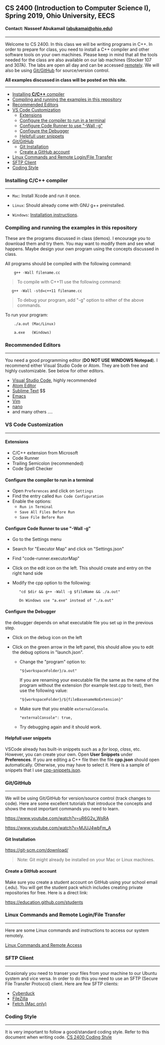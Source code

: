 
 ## CS 2400 (Introduction to Computer Science I), Spring 2019, Ohio University, EECS

 #### Contact: Nasseef Abukamail (abukamai@ohio.edu)

---

  Welcome to CS 2400. In this class we will be writing programs in C++. In order to prepare for class, you need to install a C++ compiler and other software tools on your own machines. Please keep in mind that all the tools needed for the class are also available on our lab machines (Stocker 107 and 307A). The labs are open all day and can be accessed [remotely](#linux-commands-and-remote-loginfile-transfer). We will also be using [Git/GitHub](#gitgithub) for source/version control.

  **All examples discussed in class will be posted on this site.**

---

- [Installing **C/C++** compiler](#installing-cc-compiler)
- [Compiling and running the examples in this repository](#compiling-and-running-the-examples-in-this-repository)
- [Recommended Editors](#recommended-editors)
- [VS Code Customization](#vs-code-customization)
  - [Extensions](#extensions)
  - [Configure the compiler to run in a terminal](#configure-the-compiler-to-run-in-a-terminal)
  - [Configure Code Runner to use "-Wall -g"](#configure-code-runner-to-use-%22-wall--g%22)
  - [Configure the Debugger](#configure-the-debugger)
  - [Helpfull user snippets](#helpfull-user-snippets)
- [Git/GitHub](#gitgithub)
  - [Git Installation](#git-installation)
  - [Create a GitHub account](#create-a-github-account)
- [Linux Commands and Remote Login/File Transfer](#linux-commands-and-remote-loginfile-transfer)
- [SFTP Client](#sftp-client)
- [Coding Style](#coding-style)

### Installing **C/C++** compiler

---

- `Mac`:
    Install Xcode and run it once.
- `Linux`: Should already come with GNU g++ preinstalled.

- `Windows`: [Installation instructions](docs/installing-minGW.md).

### Compiling and running the examples in this repository

These are the programs discussed in class (demos). I encourage you to download them and try them. You may want to modify them and see what happens. Maybe design your own program using the concepts discussed in class.

All programs should be compiled with the following command:

```console
    g++ -Wall filename.cc
```

> To compile with C++11 use the following command:

```console
   g++ -Wall -std=c++11 filename.cc
```

> To debug your program, add "-g" option to either of the above commands.

To run your program:

```console
    ./a.out (Mac/Linux)

    a.exe   (Windows)
```

### Recommended Editors

---

You need a good programming editor (**DO NOT USE WINDOWS Notepad**). I recommend either Visual Studio Code or Atom. They are both free and highly customizable. See below for other editors.
- [Visual Studio Code](https://code.visualstudio.com/), highly recommended
- [Atom Editor](https://atom.io)
- [Sublime Text](https://www.sublimetext.com) $$
- [Emacs](https://www.gnu.org/software/emacs)
- [Vim](https://www.vim.org)
- [nano](https://www.nano-editor.org/)
- and many others ....

### VS Code Customization

----

#### Extensions

- C/C++ extension from Microsoft
- Code Runner
- Trailing Semicolon (recommended)
- Code Spell Checker

#### Configure the compiler to run in a terminal

- Open `Preferences` and click on `Settings`
- Find the entry called `Run Code Configuration`
- Enable the options:
  - `Run in Terminal`
  - `Save All Files Before Run`
  - `Save File Before Run`

#### Configure Code Runner to use "-Wall -g"

- Go to the Settings menu
- Search for "Executor Map" and click on "Settings.json"
- Find "code-runner.executorMap"
- Click on the edit icon on the left. This should create and entry on the right hand side
- Modify the cpp option to the following:

         "cd $dir && g++ -Wall -g $fileName && ./a.out"

         On Windows use "a.exe" instead of "./a.out"

#### Configure the Debugger

the debugger depends on what executable file you set up in the previous step.

- Click on the debug icon on the left
- Click on the green arrow in the left panel, this should allow you to edit the debug options in "launch.json".

   - Change the "program" option to:

         "${workspaceFolder}/a.out"

        If you are renaming your executable file the same as the name of the program without the extension (for example test.cpp to test), then use the following value:

         "${workspaceFolder}/${fileBasenameNoExtension}"

   - Make sure that you enable `externalConsole`.

        ```
        "externalConsole": true,
        ```
   - Try debugging again and it should work.

#### Helpfull user snippets
VSCode already has built-in snippets such as a *for* loop, *class*, etc. However, you can create your own. Open **User Snippets** under **Preferences**. If you are editing a C++ file then the file **cpp.json** should open automatically. Otherwise, you may have to select it. Here is a sample of snippets that I use [cpp-snippets.json](docs/cpp-snippets.json).

### Git/GitHub

---

We will be using Git/GitHub for version/source control (track changes to code). Here are some excellent tutorials that introduce the concepts and shows the most important commands you need to learn.

https://www.youtube.com/watch?v=uR6G2v_WsRA

https://www.youtube.com/watch?v=MJUJ4wbFm_A

#### Git Installation

https://git-scm.com/download/

> Note: Git might already be installed on your Mac or Linux machines.

#### Create a GitHub account

Make sure you create a student account on GitHub using your school email (.edu). You will get the student pack which includes creating private repositories for free. Here is a direct link:

https://education.github.com/students

### Linux Commands and Remote Login/File Transfer

---

Here are some Linux commands and instructions to access our system remotely.

[Linux Commands and Remote Access](docs/linux.md)

### SFTP Client

---

Ocasionaly you need to transer your files from your machine to our Ubuntu system and vice versa. In order to do this you need to use an SFTP (Secure File Transfer Protocol) client. Here are few SFTP clients:

- [Cyberduck](https://cyberduck.io/)
- [FileZilla](https://filezilla-project.org/)
- [Fetch (Mac only)](https://fetchsoftworks.com/)

### Coding Style

---

It is very important to follow a good/standard coding style. Refer to this document when writing code.
[CS 2400 Coding Style](docs/coding-style.md)
